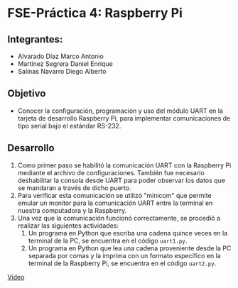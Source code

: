 # FSE-Práctica 4: Raspberry Pi

## Integrantes:
* Alvarado Díaz Marco Antonio
* Martínez Segrera Daniel Enrique
* Salinas Navarro Diego Alberto

## Objetivo
* Conocer la configuración, programación y uso del módulo UART en la tarjeta de desarrollo Raspberry Pi, para implementar comunicaciones de tipo serial bajo el estándar RS-232.

## Desarrollo
1. Como primer paso se habilitó la comunicación UART con la Raspberry Pi mediante el archivo de configuraciones. También fue necesario deshabilitar la consola desde UART para poder observar los datos que se mandaran a través de dicho puerto.
1. Para verificar esta comunicación se utilizó "minicom" que permite emular un monitor para la comunicación UART entre la terminal en nuestra computadora y la Raspberry.
1. Una vez que la comunicación funcionó correctamente, se procedió a realizar las siguientes actividades:
   1. Un programa en Python que escriba una cadena quince veces en la terminal de la PC, se encuentra en el código `uart1.py`.
   1. Un programa en Python que lea una cadena proveniente desde la PC separada por comas y la imprima con un formato específico en la terminal de la Raspberry Pi, se encuentra en el código `uart2.py`.

[Video]()
